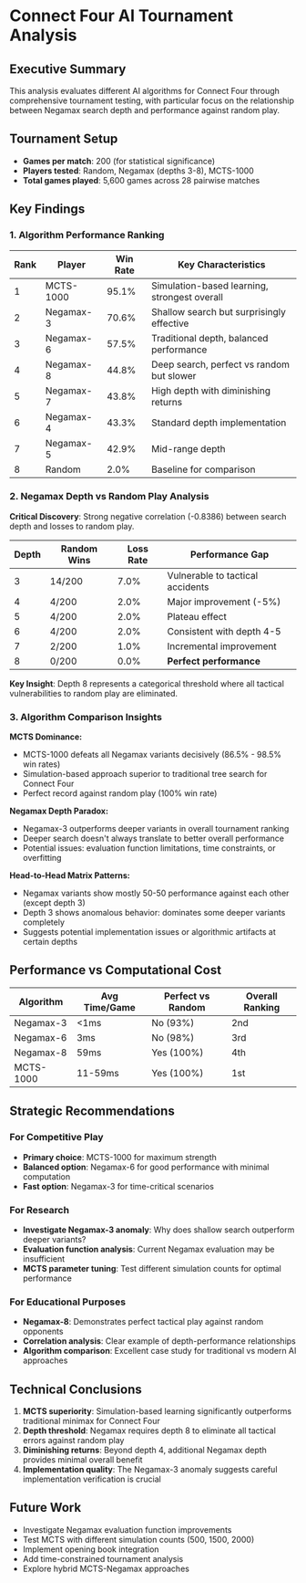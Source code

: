 # Connect Four AI Tournament Analysis

## Executive Summary

This analysis evaluates different AI algorithms for Connect Four through comprehensive tournament testing, with particular focus on the relationship between Negamax search depth and performance against random play.

## Tournament Setup

- **Games per match**: 200 (for statistical significance)
- **Players tested**: Random, Negamax (depths 3-8), MCTS-1000
- **Total games played**: 5,600 games across 28 pairwise matches

## Key Findings

### 1. Algorithm Performance Ranking

| Rank | Player | Win Rate | Key Characteristics |
|------|--------|----------|-------------------|
| 1 | MCTS-1000 | 95.1% | Simulation-based learning, strongest overall |
| 2 | Negamax-3 | 70.6% | Shallow search but surprisingly effective |
| 3 | Negamax-6 | 57.5% | Traditional depth, balanced performance |
| 4 | Negamax-8 | 44.8% | Deep search, perfect vs random but slower |
| 5 | Negamax-7 | 43.8% | High depth with diminishing returns |
| 6 | Negamax-4 | 43.3% | Standard depth implementation |
| 7 | Negamax-5 | 42.9% | Mid-range depth |
| 8 | Random | 2.0% | Baseline for comparison |

### 2. Negamax Depth vs Random Play Analysis

**Critical Discovery**: Strong negative correlation (-0.8386) between search depth and losses to random play.

| Depth | Random Wins | Loss Rate | Performance Gap |
|-------|-------------|-----------|----------------|
| 3 | 14/200 | 7.0% | Vulnerable to tactical accidents |
| 4 | 4/200 | 2.0% | Major improvement (-5%) |
| 5 | 4/200 | 2.0% | Plateau effect |
| 6 | 4/200 | 2.0% | Consistent with depth 4-5 |
| 7 | 2/200 | 1.0% | Incremental improvement |
| 8 | 0/200 | 0.0% | **Perfect performance** |

**Key Insight**: Depth 8 represents a categorical threshold where all tactical vulnerabilities to random play are eliminated.

### 3. Algorithm Comparison Insights

**MCTS Dominance:**

- MCTS-1000 defeats all Negamax variants decisively (86.5% - 98.5% win rates)
- Simulation-based approach superior to traditional tree search for Connect Four
- Perfect record against random play (100% win rate)

**Negamax Depth Paradox:**

- Negamax-3 outperforms deeper variants in overall tournament ranking
- Deeper search doesn't always translate to better overall performance
- Potential issues: evaluation function limitations, time constraints, or overfitting

**Head-to-Head Matrix Patterns:**

- Negamax variants show mostly 50-50 performance against each other (except depth 3)
- Depth 3 shows anomalous behavior: dominates some deeper variants completely
- Suggests potential implementation issues or algorithmic artifacts at certain depths

## Performance vs Computational Cost

| Algorithm | Avg Time/Game | Perfect vs Random | Overall Ranking |
|-----------|---------------|-------------------|-----------------|
| Negamax-3 | <1ms | No (93%) | 2nd |
| Negamax-6 | 3ms | No (98%) | 3rd |
| Negamax-8 | 59ms | Yes (100%) | 4th |
| MCTS-1000 | 11-59ms | Yes (100%) | 1st |

## Strategic Recommendations

### For Competitive Play

- **Primary choice**: MCTS-1000 for maximum strength
- **Balanced option**: Negamax-6 for good performance with minimal computation
- **Fast option**: Negamax-3 for time-critical scenarios

### For Research

- **Investigate Negamax-3 anomaly**: Why does shallow search outperform deeper variants?
- **Evaluation function analysis**: Current Negamax evaluation may be insufficient
- **MCTS parameter tuning**: Test different simulation counts for optimal performance

### For Educational Purposes

- **Negamax-8**: Demonstrates perfect tactical play against random opponents
- **Correlation analysis**: Clear example of depth-performance relationships
- **Algorithm comparison**: Excellent case study for traditional vs modern AI approaches

## Technical Conclusions

1. **MCTS superiority**: Simulation-based learning significantly outperforms traditional minimax for Connect Four
2. **Depth threshold**: Negamax requires depth 8 to eliminate all tactical errors against random play
3. **Diminishing returns**: Beyond depth 4, additional Negamax depth provides minimal overall benefit
4. **Implementation quality**: The Negamax-3 anomaly suggests careful implementation verification is crucial

## Future Work

- Investigate Negamax evaluation function improvements
- Test MCTS with different simulation counts (500, 1500, 2000)
- Implement opening book integration
- Add time-constrained tournament analysis
- Explore hybrid MCTS-Negamax approaches
